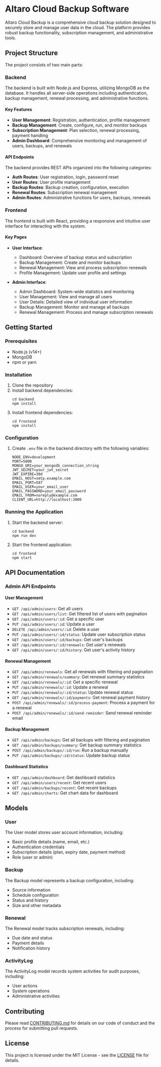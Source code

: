 # Altaro Cloud Backup Software

Altaro Cloud Backup is a comprehensive cloud backup solution designed to securely store and manage user data in the cloud. The platform provides robust backup functionality, subscription management, and administrative tools.

## Project Structure

The project consists of two main parts:

### Backend

The backend is built with Node.js and Express, utilizing MongoDB as the database. It handles all server-side operations including authentication, backup management, renewal processing, and administrative functions.

#### Key Features

- **User Management**: Registration, authentication, profile management
- **Backup Management**: Create, configure, run, and monitor backups
- **Subscription Management**: Plan selection, renewal processing, payment handling
- **Admin Dashboard**: Comprehensive monitoring and management of users, backups, and renewals

#### API Endpoints

The backend provides REST APIs organized into the following categories:

- **Auth Routes**: User registration, login, password reset
- **User Routes**: User profile management
- **Backup Routes**: Backup creation, configuration, execution
- **Renewal Routes**: Subscription renewal management
- **Admin Routes**: Administrative functions for users, backups, renewals

### Frontend

The frontend is built with React, providing a responsive and intuitive user interface for interacting with the system.

#### Key Pages

- **User Interface**:
  - Dashboard: Overview of backup status and subscription
  - Backup Management: Create and monitor backups
  - Renewal Management: View and process subscription renewals
  - Profile Management: Update user profile and settings

- **Admin Interface**:
  - Admin Dashboard: System-wide statistics and monitoring
  - User Management: View and manage all users
  - User Details: Detailed view of individual user information
  - Backup Management: Monitor and manage all backups
  - Renewal Management: Process and manage subscription renewals

## Getting Started

### Prerequisites

- Node.js (v14+)
- MongoDB
- npm or yarn

### Installation

1. Clone the repository
2. Install backend dependencies:
   ```
   cd backend
   npm install
   ```
3. Install frontend dependencies:
   ```
   cd frontend
   npm install
   ```

### Configuration

1. Create `.env` file in the backend directory with the following variables:
   ```
   NODE_ENV=development
   PORT=5000
   MONGO_URI=your_mongodb_connection_string
   JWT_SECRET=your_jwt_secret
   JWT_EXPIRE=30d
   EMAIL_HOST=smtp.example.com
   EMAIL_PORT=587
   EMAIL_USER=your_email_user
   EMAIL_PASSWORD=your_email_password
   EMAIL_FROM=noreply@example.com
   CLIENT_URL=http://localhost:3000
   ```

### Running the Application

1. Start the backend server:
   ```
   cd backend
   npm run dev
   ```
2. Start the frontend application:
   ```
   cd frontend
   npm start
   ```

## API Documentation

### Admin API Endpoints

#### User Management

- `GET /api/admin/users`: Get all users
- `GET /api/admin/users/list`: Get filtered list of users with pagination
- `GET /api/admin/users/:id`: Get a specific user
- `PUT /api/admin/users/:id`: Update a user
- `DELETE /api/admin/users/:id`: Delete a user
- `PUT /api/admin/users/:id/status`: Update user subscription status
- `GET /api/admin/users/:id/backups`: Get user's backups
- `GET /api/admin/users/:id/renewals`: Get user's renewals
- `GET /api/admin/users/:id/history`: Get user's activity history

#### Renewal Management

- `GET /api/admin/renewals`: Get all renewals with filtering and pagination
- `GET /api/admin/renewals/summary`: Get renewal summary statistics
- `GET /api/admin/renewals/:id`: Get a specific renewal
- `PUT /api/admin/renewals/:id`: Update a renewal
- `PUT /api/admin/renewals/:id/status`: Update renewal status
- `GET /api/admin/renewals/:id/payments`: Get renewal payment history
- `POST /api/admin/renewals/:id/process-payment`: Process a payment for a renewal
- `POST /api/admin/renewals/:id/send-reminder`: Send renewal reminder email

#### Backup Management

- `GET /api/admin/backups`: Get all backups with filtering and pagination
- `GET /api/admin/backups/summary`: Get backup summary statistics
- `POST /api/admin/backups/:id/run`: Run a backup manually
- `PUT /api/admin/backups/:id/status`: Update backup status

#### Dashboard Statistics

- `GET /api/admin/dashboard`: Get dashboard statistics
- `GET /api/admin/users/recent`: Get recent users
- `GET /api/admin/backups/recent`: Get recent backups
- `GET /api/admin/charts`: Get chart data for dashboard

## Models

### User

The User model stores user account information, including:
- Basic profile details (name, email, etc.)
- Authentication credentials
- Subscription details (plan, expiry date, payment method)
- Role (user or admin)

### Backup

The Backup model represents a backup configuration, including:
- Source information
- Schedule configuration
- Status and history
- Size and other metadata

### Renewal

The Renewal model tracks subscription renewals, including:
- Due date and status
- Payment details
- Notification history

### ActivityLog

The ActivityLog model records system activities for audit purposes, including:
- User actions
- System operations
- Administrative activities

## Contributing

Please read [CONTRIBUTING.md](CONTRIBUTING.md) for details on our code of conduct and the process for submitting pull requests.

## License

This project is licensed under the MIT License - see the [LICENSE](LICENSE) file for details.
